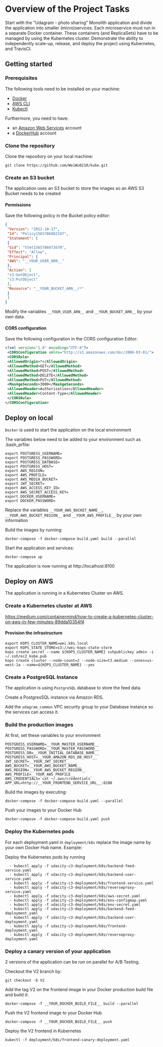 # Overview of the Project Tasks

Start with the "Udagram - photo sharing" Monolith application and divide the application into smaller (micro)services. Each microservice must run in a separate Docker container. These containers (and ReplicaSets) have to be managed by using the Kubernetes cluster. Demonstrate the ability to independently scale-up, release, and deploy the project using Kubernetes, and TravisCI.

## Getting started

### Prerequisites
The following tools need to be installed on your machine:

- [Docker](https://www.docker.com/products/docker-desktop)
- [AWS CLI](https://aws.amazon.com/cli/)
- [Kubectl](https://kubernetes.io/docs/tasks/tools/install-kubectl/)

Furthermore, you need to have:
- an [Amazon Web Services](https://console.aws.amazon.com) account
- a [DockerHub](https://hub.docker.com/) account

### Clone the repository

Clone the repository on your local machine:

```
git clone https://github.com/WeiWu0210/kube.git
```

### Create an S3 bucket

The application uses an S3 bucket to store the images so an AWS S3 Bucket needs to be created

#### Permissions

Save the following policy in the Bucket policy editor:

```JSON
{
 "Version": "2012-10-17",
 "Id": "Policy1565786082197",
 "Statement": [
 {
 "Sid": "Stmt1565786073670",
 "Effect": "Allow",
 "Principal": {
 "AWS": "__YOUR_USER_ARN__"
 },
 "Action": [
 "s3:GetObject",
 "s3:PutObject"
 ],
 "Resource": "__YOUR_BUCKET_ARN__/*"
 }
 ]
}
```
Modify the variables `__YOUR_USER_ARN__` and `__YOUR_BUCKET_ARN__` by your own data.

#### CORS configuration

Save the following configuration in the CORS configuration Editor:

```XML
<?xml version="1.0" encoding="UTF-8"?>
 <CORSConfiguration xmlns="http://s3.amazonaws.com/doc/2006-03-01/">
 <CORSRule>
 <AllowedOrigin>*</AllowedOrigin>
 <AllowedMethod>GET</AllowedMethod>
 <AllowedMethod>POST</AllowedMethod>
 <AllowedMethod>DELETE</AllowedMethod>
 <AllowedMethod>PUT</AllowedMethod>
 <MaxAgeSeconds>3000</MaxAgeSeconds>
 <AllowedHeader>Authorization</AllowedHeader>
 <AllowedHeader>Content-Type</AllowedHeader>
 </CORSRule>
</CORSConfiguration>
```

## Deploy on local

`Docker` is used to start the application on the local environment

The variables below need to be added to your environment such as .bash_prfile:

```
export POSTGRESS_USERNAME=
export POSTGRESS_PASSWORD=
export POSTGRESS_DATBASE=
export POSTGRESS_HOST=
export AWS_REGION=
export AWS_PROFILE=
export AWS_MEDIA_BUCKET=
export JWT_SECRET=
export AWS_ACCESS_KEY_ID=
export AWS_SECRET_ACCESS_KEY=
export DOCKER_USERNAME=
export DOCKER_PASSWORD=
```

Replace the variables `__YOUR_AWS_BUCKET_NAME__`, `__YOUR_AWS_BUCKET_REGION__` and `__YOUR_AWS_PROFILE__` by your own information

Build the images by running:

```
docker-compose -f docker-compose-build.yaml build --parallel
```

Start the application and services:

```
docker-compose up
```

The application is now running at http://localhost:8100

## Deploy on AWS

The application is running in a Kubernetes Cluster on AWS.

### Create a Kubernetes cluster at AWS
https://medium.com/containermind/how-to-create-a-kubernetes-cluster-on-aws-in-few-minutes-89dda10354f4

#### Provision the infrastructure
```
export KOPS_CLUSTER_NAME=wei.k8s.local
export KOPS_STATE_STORE=s3://wei-kops-state-store
kops create secret --name ${KOPS_CLUSTER_NAME} sshpublickey admin -i ~/.ssh/ec2_kube.pub
kops create cluster --node-count=2 --node-size=t3.medium --zones=us-west-1a --name=${KOPS_CLUSTER_NAME} --yes
```
### Create a PostgreSQL Instance

The application is using `PostgreSQL` database to store the feed data.

Create a PostgresSQL instance via Amazon RDS.

Add the ```udagram_common``` VPC security group to your Database instance so the services can access it.

### Build the production images

At first, set these variables to your environment 

```
POSTGRESS_USERNAME=__YOUR_MASTER_USERNAME__
POSTGRESS_PASSWORD=__YOUR_MASTER_PASSWORD__
POSTGRESS_DB=__YOUR_INITIAL_DATABASE_NAME__
POSTGRESS_HOST=__YOUR_AMAZON_RDS_DB_HOST__
JWT_SECRET=__YOUR_JWT_SECRET__
AWS_BUCKET=__YOUR_AWS_BUCKET_NAME__
AWS_REGION=__YOUR_AWS_BUCKET_REGION__
AWS_PROFILE=__YOUR_AWS_PROFILE__
AWS_CREDENTIALS=`cat ~/.aws/credentials`
APP_URL=http://__YOUR_FRONTEND_SERVICE_URL__:8100
```

Build the images by executing:

```
docker-compose -f docker-compose-build.yaml --parallel
```

Push your images to your Docker Hub

```
docker-compose -f docker-compose-build.yaml push
```

### Deploy the Kubernetes pods

For each deployment.yaml in `deployment/k8s` replace the image name by your own Docker Hub name. Example:

Deploy the Kubernetes pods by running

```
  - kubectl apply -f udacity-c3-deployment/k8s/backend-feed-service.yaml
  - kubectl apply -f udacity-c3-deployment/k8s/backend-user-service.yaml
  - kubectl apply -f udacity-c3-deployment/k8s/frontend-service.yaml
  - kubectl apply -f udacity-c3-deployment/k8s/reverseproxy-service.yaml
  - kubectl apply -f udacity-c3-deployment/k8s/aws-secret.yaml
  - kubectl apply -f udacity-c3-deployment/k8s/env-configmap.yaml
  - kubectl apply -f udacity-c3-deployment/k8s/env-secret.yaml
  - kubectl apply -f udacity-c3-deployment/k8s/backend-feed-deployment.yaml
  - kubectl apply -f udacity-c3-deployment/k8s/backend-user-deployment.yaml
  - kubectl apply -f udacity-c3-deployment/k8s/frontend-deployment.yaml
  - kubectl apply -f udacity-c3-deployment/k8s/reverseproxy-deployment.yaml
```

### Deploy a canary version of your application

2 versions of the application can be run on parallel for A/B Testing.

Checkout the V2 branch by:

```
git checkout -b V2
```

Add the tag V2 on the frontend image in your Docker production build file and build it:

```
docker-compose -f __YOUR_DOCKER_BUILD_FILE__ build --parallel
```

Push the V2 frontend image to your Docker Hub

```
docker-compose -f __YOUR_DOCKER_BUILD_FILE__ push
```

Deploy the V2 frontend in Kubernetes

```
kubectl -f deployment/k8s/frontend-canary-deployment.yaml
```
